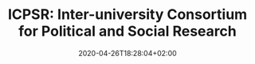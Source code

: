 ---
title: "ICPSR: Inter-university Consortium for Political and Social Research"
images: # Create a folder in /static/images/tools that has the same name as this current markdown file and place the images there. We only need the file name here. If this is not clear, please refer to existing tools as references.
  - path: icpsr-landing.png
  - path: icpsr-deposit.png
  - path: icpsr-search.png
categories:
  - Project Research
  - Publishing and Sharing
tags:
  - Data Research
links:
  - name: ICPSR
    link: https://www.icpsr.umich.edu/icpsrweb/
summary: Inter-university Consortium for Political and Social Research
features:
platforms:
  - Web
fields:
  - Social Sciences
plans:
date: 2020-04-26T18:28:04+02:00
draft: false
---
